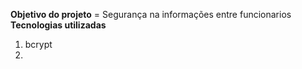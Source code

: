 **Objetivo do projeto** = Segurança na informações entre funcionarios
**Tecnologias utilizadas** 
1. bcrypt
2. 

   
